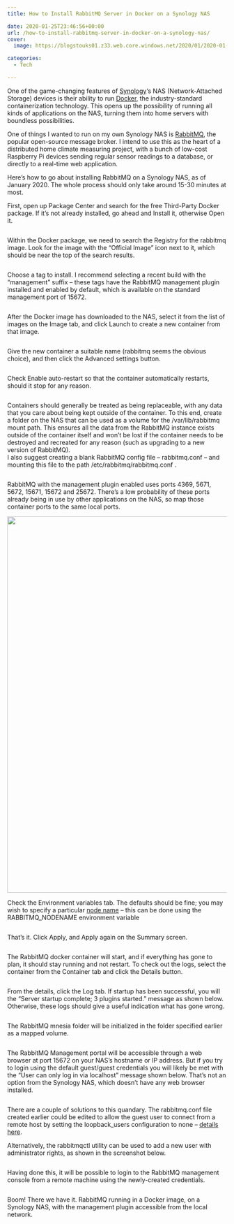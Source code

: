 ```yaml
---
title: How to Install RabbitMQ Server in Docker on a Synology NAS

date: 2020-01-25T23:46:56+00:00
url: /how-to-install-rabbitmq-server-in-docker-on-a-synology-nas/
cover: 
  image: https://blogstouks01.z33.web.core.windows.net/2020/01/2020-01-13_21-25-45-1.png

categories:
  - Tech

---
```

One of the game-changing features of [Synology][1]&#8216;s NAS (Network-Attached Storage) devices is their ability to run [Docker][2], the industry-standard containerization technology. This opens up the possibility of running all kinds of applications on the NAS, turning them into home servers with boundless possibilities.

One of things I wanted to run on my own Synology NAS is [RabbitMQ][3], the popular open-source message broker. I intend to use this as the heart of a distributed home climate measuring project, with a bunch of low-cost Raspberry Pi devices sending regular sensor readings to a database, or directly to a real-time web application.

Here’s how to go about installing RabbitMQ on a Synology NAS, as of January 2020. The whole process should only take around 15-30 minutes at most.

First, open up Package Center and search for the free Third-Party Docker package. If it’s not already installed, go ahead and Install it, otherwise Open it.

<div class="wp-block-image">
  <figure class="aligncenter"><a href="https://blogstouks01.z33.web.core.windows.net/2023/08/2020-01-13_20-48-59-3.png"><img decoding="async" src="https://blogstouks01.z33.web.core.windows.net/2023/08/2020-01-13_20-48-59-3.png" alt="" /></a></figure>
</div>

Within the Docker package, we need to search the Registry for the rabbitmq image. Look for the image with the “Official Image” icon next to it, which should be near the top of the search results.

<div class="wp-block-image">
  <figure class="aligncenter"><a href="https://blogstouks01.z33.web.core.windows.net/2023/08/2020-01-13_20-50-09-1.png"><img decoding="async" src="https://blogstouks01.z33.web.core.windows.net/2023/08/2020-01-13_20-50-09-1.png" alt="" /></a></figure>
</div>

Choose a tag to install. I recommend selecting a recent build with the “management” suffix – these tags have the RabbitMQ management plugin installed and enabled by default, which is available on the standard management port of 15672.

<div class="wp-block-image">
  <figure class="aligncenter"><a href="https://blogstouks01.z33.web.core.windows.net/2023/08/2020-01-13_20-51-02.png"><img decoding="async" src="https://blogstouks01.z33.web.core.windows.net/2023/08/2020-01-13_20-51-02.png" alt="" /></a></figure>
</div>

After the Docker image has downloaded to the NAS, select it from the list of images on the Image tab, and click Launch to create a new container from that image.

<div class="wp-block-image">
  <figure class="aligncenter"><a href="https://blogstouks01.z33.web.core.windows.net/2023/08/2020-01-13_20-52-08.png"><img decoding="async" src="https://blogstouks01.z33.web.core.windows.net/2023/08/2020-01-13_20-52-08.png" alt="" /></a></figure>
</div>

Give the new container a suitable name (rabbitmq seems the obvious choice), and then click the Advanced settings button.

<div class="wp-block-image">
  <figure class="aligncenter"><a href="https://blogstouks01.z33.web.core.windows.net/2023/08/2020-01-13_20-52-43.png"><img decoding="async" src="https://blogstouks01.z33.web.core.windows.net/2023/08/2020-01-13_20-52-43.png" alt="" /></a></figure>
</div>

Check Enable auto-restart so that the container automatically restarts, should it stop for any reason.

<div class="wp-block-image">
  <figure class="aligncenter"><a href="https://blogstouks01.z33.web.core.windows.net/2023/08/2020-01-13_20-53-11-1.png"><img decoding="async" src="https://blogstouks01.z33.web.core.windows.net/2023/08/2020-01-13_20-53-11-1.png" alt="" /></a></figure>
</div>

Containers should generally be treated as being replaceable, with any data that you care about being kept outside of the container. To this end, create a folder on the NAS that can be used as a volume for the /var/lib/rabbitmq mount path. This ensures all the data from the RabbitMQ instance exists outside of the container itself and won’t be lost if the container needs to be destroyed and recreated for any reason (such as upgrading to a new version of RabbitMQ).  
I also suggest creating a blank RabbitMQ config file – rabbitmq.conf – and mounting this file to the path /etc/rabbitmq/rabbitmq.conf .

<div class="wp-block-image">
  <figure class="aligncenter"><a href="https://blogstouks01.z33.web.core.windows.net/2023/08/2020-01-13_20-56-21.png"><img decoding="async" src="https://blogstouks01.z33.web.core.windows.net/2023/08/2020-01-13_20-56-21.png" alt="" /></a></figure>
</div>

RabbitMQ with the management plugin enabled uses ports 4369, 5671, 5672, 15671, 15672 and 25672. There’s a low probability of these ports already being in use by other applications on the NAS, so map those container ports to the same local ports.

[<img loading="lazy" decoding="async" width="1024" height="862" src="https://blogstouks01.z33.web.core.windows.net/2023/08/1_2020-01-13_20-57-55-1024x862.png" alt="" class="wp-image-8147" srcset="https://blogstouks01.z33.web.core.windows.net/2023/08/1_2020-01-13_20-57-55-1024x862.png 1024w, https://blogstouks01.z33.web.core.windows.net/2023/08/1_2020-01-13_20-57-55-300x252.png 300w, https://blogstouks01.z33.web.core.windows.net/2023/08/1_2020-01-13_20-57-55-768x646.png 768w, https://blogstouks01.z33.web.core.windows.net/2023/08/1_2020-01-13_20-57-55.png 1181w" sizes="auto, (max-width: 1024px) 100vw, 1024px" />][4]</figure> 

Check the Environment variables tab. The defaults should be fine; you may wish to specify a particular [node name][5] – this can be done using the RABBITMQ_NODENAME environment variable

<div class="wp-block-image">
  <figure class="aligncenter"><a href="https://blogstouks01.z33.web.core.windows.net/2023/08/2020-01-13_21-00-52.png"><img decoding="async" src="https://blogstouks01.z33.web.core.windows.net/2023/08/2020-01-13_21-00-52.png" alt="" /></a></figure>
</div>

That’s it. Click Apply, and Apply again on the Summary screen.

<div class="wp-block-image">
  <figure class="aligncenter"><a href="https://blogstouks01.z33.web.core.windows.net/2023/08/2020-01-13_21-01-13.png"><img decoding="async" src="https://blogstouks01.z33.web.core.windows.net/2023/08/2020-01-13_21-01-13.png" alt="" /></a></figure>
</div>

The RabbitMQ docker container will start, and if everything has gone to plan, it should stay running and not restart. To check out the logs, select the container from the Container tab and click the Details button.

<div class="wp-block-image">
  <figure class="aligncenter"><a href="https://blogstouks01.z33.web.core.windows.net/2023/08/2020-01-13_21-03-05.png"><img decoding="async" src="https://blogstouks01.z33.web.core.windows.net/2023/08/2020-01-13_21-03-05.png" alt="" /></a></figure>
</div>

From the details, click the Log tab. If startup has been successful, you will the “Server startup complete; 3 plugins started.” message as shown below. Otherwise, these logs should give a useful indication what has gone wrong.

<div class="wp-block-image">
  <figure class="aligncenter"><a href="https://blogstouks01.z33.web.core.windows.net/2023/08/2020-01-13_21-04-02-1.png"><img decoding="async" src="https://blogstouks01.z33.web.core.windows.net/2023/08/2020-01-13_21-04-02-1.png" alt="" /></a></figure>
</div>

The RabbitMQ mnesia folder will be initialized in the folder specified earlier as  a mapped volume.

<div class="wp-block-image">
  <figure class="aligncenter"><a href="https://blogstouks01.z33.web.core.windows.net/2023/08/2020-01-13_21-05-05.png"><img decoding="async" src="https://blogstouks01.z33.web.core.windows.net/2023/08/2020-01-13_21-05-05.png" alt="" /></a></figure>
</div>

The RabbitMQ Management portal will be accessible through a web browser at port 15672 on your NAS’s hostname or IP address. But if you try to login using the default guest/guest credentials you will likely be met with the “User can only log in via localhost” message shown below. That’s not an option from the Synology NAS, which doesn’t have any web browser installed.

<div class="wp-block-image">
  <figure class="aligncenter"><a href="https://blogstouks01.z33.web.core.windows.net/2023/08/2020-01-13_21-06-24-1.png"><img decoding="async" src="https://blogstouks01.z33.web.core.windows.net/2023/08/2020-01-13_21-06-24-1.png" alt="" /></a></figure>
</div>

There are a couple of solutions to this quandary. The rabbitmq.conf file created earlier could be edited to allow the guest user to connect from a remote host by setting the loopback_users configuration to none – [details here][6].

Alternatively, the rabbitmqctl utility can be used to add a new user with administrator rights, as shown in the screenshot below.

<div class="wp-block-image">
  <figure class="aligncenter"><a href="https://blogstouks01.z33.web.core.windows.net/2023/08/2020-01-13_21-23-57.png"><img decoding="async" src="https://blogstouks01.z33.web.core.windows.net/2023/08/2020-01-13_21-23-57.png" alt="" /></a></figure>
</div>

Having done this, it will be possible to login to the RabbitMQ management console from a remote machine using the newly-created credentials.

<div class="wp-block-image">
  <figure class="aligncenter"><a href="https://blogstouks01.z33.web.core.windows.net/2023/08/2020-01-13_21-24-50.png"><img decoding="async" src="https://blogstouks01.z33.web.core.windows.net/2023/08/2020-01-13_21-24-50.png" alt="" /></a></figure>
</div>

Boom! There we have it. RabbitMQ running in a Docker image, on a Synology NAS, with the management plugin accessible from the local network.

<div class="wp-block-image">
  <figure class="aligncenter"><a href="https://blogstouks01.z33.web.core.windows.net/2023/08/2020-01-13_21-25-45.png"><img decoding="async" src="https://blogstouks01.z33.web.core.windows.net/2023/08/2020-01-13_21-25-45.png" alt="" /></a></figure>
</div>

 [1]: https://www.synology.com
 [2]: https://www.docker.com/
 [3]: https://www.rabbitmq.com/
 [4]: https://blogstouks01.z33.web.core.windows.net/2023/08/1_2020-01-13_20-57-55.png
 [5]: https://www.rabbitmq.com/cli.html#node-names
 [6]: https://www.rabbitmq.com/access-control.html#loopback-users